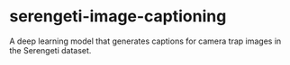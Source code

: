 # serengeti-image-captioning
A deep learning model that generates captions for camera trap images in the Serengeti dataset. 
